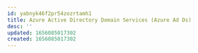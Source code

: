 ```yaml
---
id: yabnyk46f2pr54zozrtamh1
title: Azure Active Directory Domain Services (Azure Ad Ds)
desc: ''
updated: 1656085017302
created: 1656085017302
---
```


